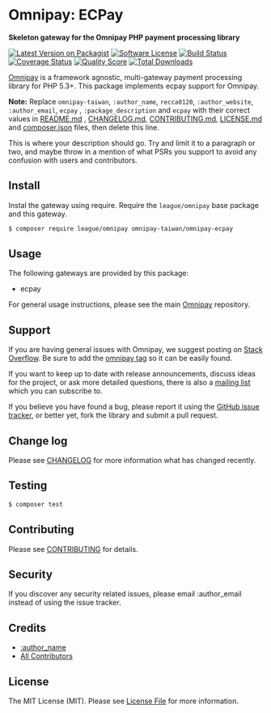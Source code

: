 # Omnipay: ECPay

**Skeleton gateway for the Omnipay PHP payment processing library**

[![Latest Version on Packagist](https://img.shields.io/packagist/v/omnipay-taiwan/omnipay-ecpay.svg?style=flat-square)](https://packagist.org/packages/omnipay-taiwan/omnipay-ecpay)
[![Software License](https://img.shields.io/badge/license-MIT-brightgreen.svg?style=flat-square)](LICENSE.md)
[![Build Status](https://img.shields.io/travis/omnipay-taiwan/omnipay-ecpay/master.svg?style=flat-square)](https://travis-ci.org/omnipay-taiwan/omnipay-ecpay)
[![Coverage Status](https://img.shields.io/scrutinizer/coverage/g/omnipay-taiwan/omnipay-ecpay.svg?style=flat-square)](https://scrutinizer-ci.com/g/omnipay-taiwan/omnipay-ecpay/code-structure)
[![Quality Score](https://img.shields.io/scrutinizer/g/omnipay-taiwan/omnipay-ecpay.svg?style=flat-square)](https://scrutinizer-ci.com/g/omnipay-taiwan/omnipay-ecpay)
[![Total Downloads](https://img.shields.io/packagist/dt/omnipay-taiwan/omnipay-ecpay.svg?style=flat-square)](https://packagist.org/packages/omnipay-taiwan/omnipay-ecpay)

[Omnipay](https://github.com/thephpleague/omnipay) is a framework agnostic, multi-gateway payment processing library for
PHP 5.3+. This package implements ecpay support for Omnipay.

**Note:** Replace `omnipay-taiwan`, `:author_name`, `recca0120`, `:author_website`, `:author_email`, `ecpay`
, `:package_description` and `ecpay` with their correct values in [README.md](README.md)
, [CHANGELOG.md](CHANGELOG.md), [CONTRIBUTING.md](CONTRIBUTING.md), [LICENSE.md](LICENSE.md)
and [composer.json](composer.json) files, then delete this line.

This is where your description should go. Try and limit it to a paragraph or two, and maybe throw in a mention of what
PSRs you support to avoid any confusion with users and contributors.

## Install

Instal the gateway using require. Require the `league/omnipay` base package and this gateway.

``` bash
$ composer require league/omnipay omnipay-taiwan/omnipay-ecpay
```

## Usage

The following gateways are provided by this package:

* ecpay

For general usage instructions, please see the main [Omnipay](https://github.com/thephpleague/omnipay) repository.

## Support

If you are having general issues with Omnipay, we suggest posting on
[Stack Overflow](http://stackoverflow.com/). Be sure to add the
[omnipay tag](http://stackoverflow.com/questions/tagged/omnipay) so it can be easily found.

If you want to keep up to date with release announcements, discuss ideas for the project, or ask more detailed
questions, there is also a [mailing list](https://groups.google.com/forum/#!forum/omnipay) which you can subscribe to.

If you believe you have found a bug, please report it using
the [GitHub issue tracker](https://github.com/omnipay-taiwan/omnipay-ecpay/issues), or better yet, fork the library and
submit a pull request.

## Change log

Please see [CHANGELOG](CHANGELOG.md) for more information what has changed recently.

## Testing

``` bash
$ composer test
```

## Contributing

Please see [CONTRIBUTING](CONTRIBUTING.md) for details.

## Security

If you discover any security related issues, please email :author_email instead of using the issue tracker.

## Credits

- [:author_name](https://github.com/recca0120)
- [All Contributors](../../contributors)

## License

The MIT License (MIT). Please see [License File](LICENSE.md) for more information.
